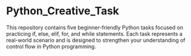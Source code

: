 # Python_Creative_Task
This repository contains five beginner-friendly Python tasks focused on practicing if, else, elif, for, and while statements. Each task represents a real-world scenario and is designed to strengthen your understanding of control flow in Python programming. 
